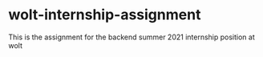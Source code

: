 # wolt-internship-assignment
This is the assignment for the backend summer 2021 internship position at wolt
